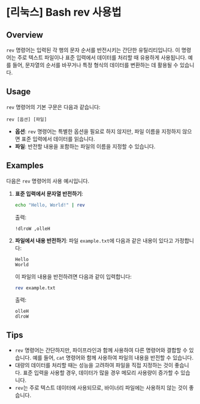 # [리눅스] Bash rev 사용법

## Overview
`rev` 명령어는 입력된 각 행의 문자 순서를 반전시키는 간단한 유틸리티입니다. 이 명령어는 주로 텍스트 파일이나 표준 입력에서 데이터를 처리할 때 유용하게 사용됩니다. 예를 들어, 문자열의 순서를 바꾸거나 특정 형식의 데이터를 변환하는 데 활용될 수 있습니다.

## Usage
`rev` 명령어의 기본 구문은 다음과 같습니다:

```
rev [옵션] [파일]
```

- **옵션**: `rev` 명령어는 특별한 옵션을 필요로 하지 않지만, 파일 이름을 지정하지 않으면 표준 입력에서 데이터를 읽습니다.
- **파일**: 반전할 내용을 포함하는 파일의 이름을 지정할 수 있습니다.

## Examples
다음은 `rev` 명령어의 사용 예시입니다.

1. **표준 입력에서 문자열 반전하기**:
   ```bash
   echo "Hello, World!" | rev
   ```
   출력:
   ```
   !dlroW ,olleH
   ```

2. **파일에서 내용 반전하기**:
   파일 `example.txt`에 다음과 같은 내용이 있다고 가정합니다:
   ```
   Hello
   World
   ```
   이 파일의 내용을 반전하려면 다음과 같이 입력합니다:
   ```bash
   rev example.txt
   ```
   출력:
   ```
   olleH
   dlroW
   ```

## Tips
- `rev` 명령어는 간단하지만, 파이프라인과 함께 사용하여 다른 명령어와 결합할 수 있습니다. 예를 들어, `cat` 명령어와 함께 사용하여 파일의 내용을 반전할 수 있습니다.
- 대량의 데이터를 처리할 때는 성능을 고려하여 파일을 직접 지정하는 것이 좋습니다. 표준 입력을 사용할 경우, 데이터가 많을 경우 메모리 사용량이 증가할 수 있습니다.
- `rev`는 주로 텍스트 데이터에 사용되므로, 바이너리 파일에는 사용하지 않는 것이 좋습니다.